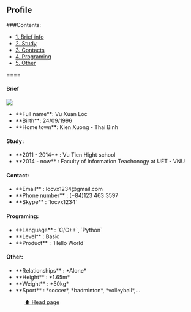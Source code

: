 <a name="top"></a>
## Profile 

###Contents:
- [1. Brief info](#brief)
- [2. Study](#study)
- [3. Contacts](#contact)
- [4. Programing](#pro)
- [5. Other](#other)

====


#### **Brief**
<a name="brief"></a>

<img src="https://trello-avatars.s3.amazonaws.com/6953b7525392a15f3b91875f758b20fd/170.png">
  <ul>
  <li> **Full name**: Vu Xuan Loc</li>
  <li> **Birth**: 24/09/1996 </li>
  <li> **Home town**: Kien Xuong - Thai Binh </li>
  </ul>
  
<a name="study"></a>
#### **Study** :
  <ul>
  <li> **2011 - 2014** : Vu Tien Hight school </li>
  <li> **2014 - now** : Faculty of Information Teachonogy at UET - VNU </li> 
  </ul>

<a name="contact"></a>
#### **Contact**: 
  <ul>
  <li> **Email** : locvx1234@gmail.com </li>
  <li> **Phone number** : (+84)123 463 3597 </li>
  <li> **Skype** : `locvx1234`
  </ul>

  <a name="pro"></a>
#### **Programing**:
  <ul>
  <li> **Language** : `C/C++`, `Python` </li>
  <li> **Level** : Basic </li>
  <li> **Product** : `Hello World` </li>
  </ul>
  
  
<a name="other"></a>
#### **Other**:
  <ul>
  <li> **Relationships** : *Alone* </li>
  <li> **Height** : *1.65m* </li>
  <li> **Weight** : *50kg* </li>
  <li> **Sport** : *soccer*, *badminton*, *volleyball*,... </li>  
  <ul>

[ :arrow_up: Head page](#top)
	

